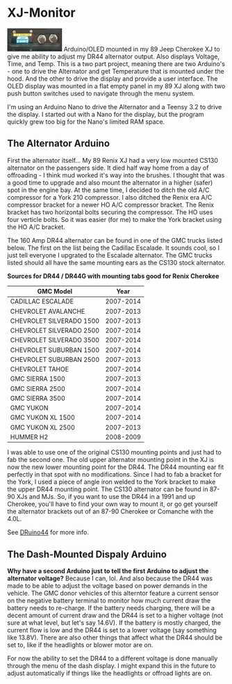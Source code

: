 # XJ-Monitor
<img src="Images/SplashScreen.jpg" width="25%" height="25%">
Arduino/OLED mounted in my 89 Jeep Cherokee XJ to give me ability to adjust my DR44 alternator output. Also displays Voltage, Time, and Temp. This is a two part project, meaning there are two Arduino's - one to drive the Alternator and get Temperature that is mounted under the hood. And the other to drive the display and provide a user interface. The OLED display was mounted in a flat empty panel in my 89 XJ along with two push button switches used to navigate through the menu system. 

I'm using an Arduino Nano to drive the Alternator and a Teensy 3.2 to drive the display. I started out with a Nano for the display, but the program quickly grew too big for the Nano's limited RAM space.

## The Alternator Arduino
First the alternator itself...  My 89 Renix XJ had a very low mounted CS130 alternator on the passengers side. It died half way home from a day of offroading - I think mud worked it's way into the brushes. I thought that was a good time to upgrade and also mount the alternator in a higher (safer) spot in the engine bay. At the same time, I decided to ditch the old A/C compressor for a York 210 compressor.  I also ditched the Renix era A/C compressor bracket for a newer HO A/C compressor bracket. The Renix bracket has two horizontal bolts securing the compressor. The HO uses four verticle bolts. So it was easier (for me) to make the York bracket using the HO A/C bracket. 

The 160 Amp DR44 alternator can be found in one of the GMC trucks listed below. The first on the list being the Cadillac Escalade. It sounds cool, so I just tell everyone I upgrated to the Escalade alternator. The GMC trucks listed should all have the same mounting ears as the CS130 stock alternator. 

**Sources for DR44 / DR44G with mounting tabs good for Renix Cherokee**

|     GMC Model             |   Year     |
| ---------------------     | ---------- |
| CADILLAC ESCALADE  		    | 2007-2014  | 
| CHEVROLET AVALANCHE 		  | 2007-2013  | 
| CHEVROLET SILVERADO 1500 	| 2007-2013  | 
| CHEVROLET SILVERADO 2500	| 2007-2014  | 
| CHEVROLET SILVERADO 3500	| 2007-2014  | 
| CHEVROLET SUBURBAN 1500	  | 2007-2014  | 
| CHEVROLET SUBURBAN 2500	  | 2007-2013  | 
| CHEVROLET TAHOE		      	| 2007-2014  | 
| GMC	SIERRA 1500			      | 2007-2013  | 
| GMC SIERRA 2500			      | 2007-2014  | 
| GMC	SIERRA 3500			      | 2007-2014  | 
| GMC YUKON					        | 2007-2014  | 
| GMC YUKON XL 1500			    | 2007-2014  | 
| GMC YUKON XL 2500			    | 2007-2013  | 
| HUMMER H2					        | 2008-2009  |

I was able to use one of the original CS130 mounting points and just had to fab the second one. The old upper alternator mounting point in the XJ is now the new lower mounting point for the DR44. The DR44 mounting ear fit perfectly in that spot with no modifications. Since I had to fab a bracket for the York, I used a piece of angle iron welded to the York bracket to make the upper DR44 mounting point. The CS130 alternator can be found in 87-90 XJs and MJs. So, if you want to use the DR44 in a 1991 and up Cherokee, you'll have to find your own way to mount it, or go get yourself the alternator brackets out of an 87-90 Cherokee or Comanche with the 4.0L. 
 
See [DRuino44](https://github.com/sparcules/DRuino44) for more info.


## The Dash-Mounted Dispaly Arduino
**Why have a second Arduino just to tell the first Arduino to adjust the alternator voltage?** Because I can, lol. And also because the DR44 was made to be able to adjust the voltage based on power demands in the vehicle. The GMC donor vehicles of this alterntor feature a current sensor on the negative battery terminal to monitor how much current draw the battery needs to re-charge. If the battery needs charging, there will be a decent amount of current draw and the DR44 is set to a higher voltage (not sure at what level, but let's say 14.6V). If the battery is mostly charged, the current flow is low and the DR44 is set to a lower voltage (say something like 13.8V). There are also other things that affect what the DR44 should be set to, like if the headlights or blower motor are on. 

For now the ability to set the DR44 to a different voltage is done manually through the menu of the dash display.  I might expand this in the future to adjust automatically if things like the headlights or offroad lights are on. 
